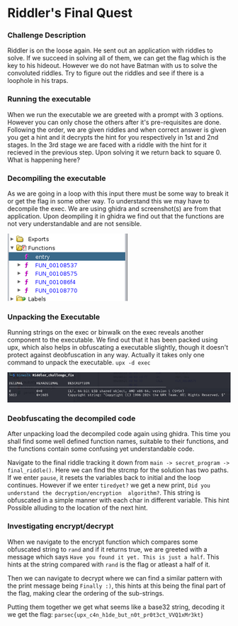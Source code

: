 # Riddler's Final Quest

### Challenge Description

Riddler is on the loose again. He sent out an application with riddles to solve. If we succeed in solving all of them, we can get the flag which is the key to his hideout. However we do not have Batman with us to solve the convoluted riddles. Try to figure out the riddles and see if there is a loophole in his traps.

### Running the executable

When we run the executable we are greeted with a prompt with 3 options. However you can only chose the others after it's pre-requisites are done. Following the order, we are given riddles and when correct answer is given you get a hint and it decrypts the hint for you respectively in 1st and 2nd stages. In the 3rd stage we are faced with a riddle with the hint for it recieved in the previous step. Upon solving it we return back to square 0. What is happening here?

### Decompiling the executable

As we are going in a loop with this input there must be some way to break it or get the flag in some other way. To understand this we may have to decompile the exec. We are using ghidra and screenshot(s) are from that application. Upon deompiling it in ghidra we find out that the functions are not very understandable and are not sensible.

![upx_func.png](upx_func.png "Functions In Initial decompile")

### Unpacking the Executable

Running strings on the exec or binwalk on the exec reveals another component to the executable. We find out that it has been packed using upx, which also helps in obfuscating a executable slightly, though it doesn't protect against deobfuscation in any way. Actually it takes only one command to unpack the executable. `upx -d exec`

![binwalk](binwalk.png "Binwalk to find upx")

### Deobfuscating the decompiled code

After unpacking load the decompiled code again using ghidra. This time you shall find some well defined function names, suitable to their functions, and the functions contain some confusing yet understandable code.

Navigate to the final riddle tracking it down from `main -> secret_program -> final_riddle()`. Here we can find the strcmp for the solution has two paths. If we enter `pause`, it resets the variables back to initial and the loop continues. However if we enter `tiredyet?` we get a new print, `Did you understand the decryption/encryption  algorithm?`. This string is obfuscated in a simple manner with each char in different variable. This hint Possible alluding to the location of the next hint.

### Investigating encrypt/decrypt

When we navigate to the encrypt function which compares some obfuscated string to `rand` and if it returns true, we are greeted with a message which says `Have you found it yet. This is just a half`. This hints at the string compared with `rand` is the flag or atleast a half of it.

Then we can navigate to decrypt where we can find a similar pattern with the print message being `Finally :)`, this hints at this being the final part of the flag, making clear the ordering of the sub-strings.

Putting them together we get what seems like a base32 string, decoding it we get the flag: `parsec{upx_c4n_h1de_but_n0t_pr0t3ct_VVQ1xMr3kt}`

